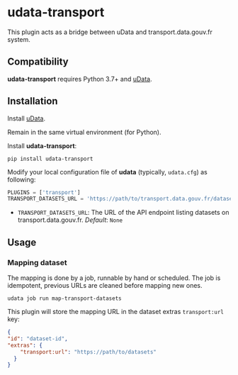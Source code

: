 # udata-transport

This plugin acts as a bridge between uData and transport.data.gouv.fr system.

## Compatibility

**udata-transport** requires Python 3.7+ and [uData][].

## Installation

Install [uData][].

Remain in the same virtual environment (for Python).

Install **udata-transport**:

```shell
pip install udata-transport
```

Modify your local configuration file of **udata** (typically, `udata.cfg`) as following:

```python
PLUGINS = ['transport']
TRANSPORT_DATASETS_URL = 'https://path/to/transport.data.gouv.fr/datasets/api'
```

- `TRANSPORT_DATASETS_URL`: The URL of the API endpoint listing datasets on transport.data.gouv.fr. _Default_: `None`

## Usage

### Mapping dataset

The mapping is done by a job, runnable by hand or scheduled.
The job is idempotent, previous URLs are cleaned before mapping new ones.

```shell
udata job run map-transport-datasets
```

This plugin will store the mapping URL in the dataset extras `transport:url` key:

```json
{
"id": "dataset-id",
"extras": {
    "transport:url": "https://path/to/datasets"
  }
}
```

[udata]: https://github.com/opendatateam/udata
